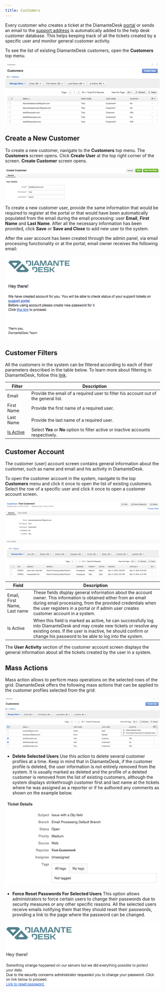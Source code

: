 ```yaml
---
title: Customers
---
```


Every customer who creates a ticket at the DiamanteDesk [portal](channels/portal.html) or sends an email to the [support address](channels/email-processing.html) is automatically added to the help desk customer database. This helps keeping track of all the tickets created by a specific user and monitor general customer activity.

To see the list of existing DiamanteDesk customers, open the **Customers** top menu.

![Customers](img/customers.png)

## Create a New Customer

To create a new customer, navigate to the **Customers** top menu. The **Customers** screen opens. Click **Create User** at the top right corner of the screen. **Create Customer** screen opens.

![Customers](img/new_customer.png)

To create a new customer user, provide the same information that would be required to register at the portal or that would have been automatically populated from the email during the email processing: user **Email**, **First Name** and **Last Name**.
After all the necessary information has been provided, click **Save** or **Save and Close** to add new user to the system.

After the user account has been created through the admin panel, via email processing functionality or at the portal, email owner receives the following email:

![Customers](img/customer_email.png)

## Customer Filters

All the customers in the system can be filtered according to each of their parameters described in the table below. To learn more about filtering in DiamanteDesk, follow this [link](filtering.html).

Filter   | Description
------------- | -------------
Email | Provide the email of a required user to filter his account out of the general list.
First Name | Provide the first name of a required user.
Last Name | Provide the last name of a required user.
[Is Active](#is-active) | Select **Yes** or **No** option to filter active or inactive accounts respectively. 

## Customer Account

The customer (user) account screen contains general information about the customer, such as name and email and his activity in DiamanteDesk.

To open the customer account in the system, navigate to the top **Customers** menu and click it once to open the list of existing customers. Select the row of a specific user and click it once to open a customer account screen.

![Customers](img/customer_account.png)

Field | Description
------------- | -------------
Email, First Name, Last name | These fields display  general information about the account owner. This information is obtained either from an email during email processing, from the provided credentials when the user registers in a portal or if admin user creates customer account in a system.
<a name="is-active"></a>Is Active | When this field is marked as active, he can successfully log into DiamanteDesk and may create new tickets or resolve any existing ones. If the user is inactive, he should confirm or change his password to be able to log into the system.

The **User Activity** section of the customer account screen displays the general information about all the tickets created by the user in a system.

## Mass Actions

Mass action allows to perform mass operations on the selected rows of the grid. DiamanteDesk offers the following mass actions that can be applied to the customer profiles selected from the grid:

![Customers](img/customers_mass_action.png)

* **Delete Selected Users** Use this action to delete several customer profiles at a time. Keep in mind that in DiamanteDesk, if the customer profile is deleted, the user information is not entirely removed from the system. It is usually marked as deleted and the profile of a deleted customer is removed from the list of existing customers, although the system displays strikethrough customer first and last name at the tickets where he was assigned as a reporter or if he authored any comments as shown on the example below.

![Customers](img/customer_deleted.png)

* **Force Reset Passwords For Selected Users** This option allows administrators to force certain users to change their passwords due to security measures or any other specific reasons. All the selected users receive emails notifying them that they should reset their passwords, providing a link to the page where the password can be changed.

![Customers](img/customer_password_reset.png)